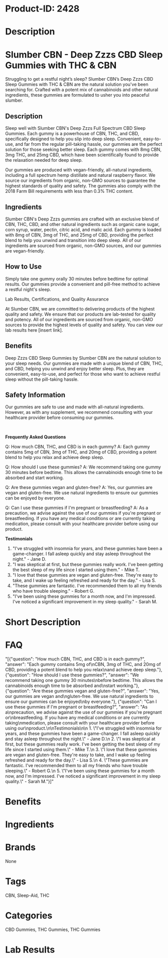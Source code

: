 # Product-ID: 2428

# Description

<h1>Slumber CBN - Deep Zzzs CBD Sleep Gummies with THC &amp; CBN</h1>
<p>Struggling to get a restful night’s sleep? Slumber CBN’s Deep Zzzs CBD Sleep Gummies with THC &amp; CBN are the natural solution you've been searching for. Crafted with a potent mix of cannabinoids and other natural ingredients, these gummies are formulated to usher you into peaceful slumber.</p>
<h2>Description</h2>
<p>Sleep well with Slumber CBN's Deep Zzzs Full Spectrum CBD Sleep Gummies. Each gummy is a powerhouse of CBN, THC, and CBD, specifically designed to help you slip into deep sleep. Convenient, easy-to-use, and far from the regular pill-taking hassle, our gummies are the perfect solution for those seeking better sleep. Each gummy comes with 8mg CBN, 3mg THC, and 25mg CBD, which have been scientifically found to provide the relaxation needed for deep sleep.</p>
<p>Our gummies are produced with vegan-friendly, all-natural ingredients, including a full spectrum hemp distillate and natural raspberry flavor. We source our ingredients from organic, non-GMO sources to guarantee the highest standards of quality and safety. The gummies also comply with the 2018 Farm Bill requirements with less than 0.3% THC content.</p>
<h2>Ingredients</h2>
<p>Slumber CBN's Deep Zzzs gummies are crafted with an exclusive blend of CBN, THC, CBD, and other natural ingredients such as organic cane sugar, corn syrup, water, pectin, citric acid, and malic acid. Each gummy is loaded with 8mg of CBN, 3mg of THC, and 25mg of CBD, providing the perfect blend to help you unwind and transition into deep sleep. All of our ingredients are sourced from organic, non-GMO sources, and our gummies are vegan-friendly.</p>
<h2>How to Use</h2>
<p>Simply take one gummy orally 30 minutes before bedtime for optimal results. Our gummies provide a convenient and pill-free method to achieve a restful night's sleep.</p>
<p>Lab Results, Certifications, and Quality Assurance</p>
<p>At Slumber CBN, we are committed to delivering products of the highest quality and safety. We ensure that our products are lab-tested for quality and potency. All of our ingredients are sourced from organic, non-GMO sources to provide the highest levels of quality and safety. You can view our lab results here [insert link].</p>
<h2>Benefits</h2>
<p>Deep Zzzs CBD Sleep Gummies by Slumber CBN are the natural solution to your sleep needs. Our gummies are made with a unique blend of CBN, THC, and CBD, helping you unwind and enjoy better sleep. Plus, they are convenient, easy-to-use, and perfect for those who want to achieve restful sleep without the pill-taking hassle.</p>
<h2>Safety Information</h2>
<p>Our gummies are safe to use and made with all-natural ingredients. However, as with any supplement, we recommend consulting with your healthcare provider before consuming our gummies.</p>
<p>&nbsp;</p>
<p><strong>Frequently Asked Questions</strong></p>
<p>Q: How much CBN, THC, and CBD is in each gummy? A: Each gummy contains 5mg of CBN, 3mg of THC, and 20mg of CBD, providing a potent blend to help you relax and achieve deep sleep.</p>
<p>Q: How should I use these gummies? A: We recommend taking one gummy 30 minutes before bedtime. This allows the cannabinoids enough time to be absorbed and start working.</p>
<p>Q: Are these gummies vegan and gluten-free? A: Yes, our gummies are vegan and gluten-free. We use natural ingredients to ensure our gummies can be enjoyed by everyone.</p>
<p>Q: Can I use these gummies if I'm pregnant or breastfeeding? A: As a precaution, we advise against the use of our gummies if you're pregnant or breastfeeding. If you have any medical conditions or are currently taking medication, please consult with your healthcare provider before using our product.</p>
<p><strong>Testimonials</strong></p>
<ol>
<li>"I've struggled with insomnia for years, and these gummies have been a game-changer. I fall asleep quickly and stay asleep throughout the night." - Jane D.</li>
<li>"I was skeptical at first, but these gummies really work. I've been getting the best sleep of my life since I started using them." - Mike T.</li>
<li>"I love that these gummies are vegan and gluten-free. They're easy to take, and I wake up feeling refreshed and ready for the day." - Lisa S.</li>
<li>"These gummies are fantastic. I've recommended them to all my friends who have trouble sleeping." - Robert G.</li>
<li>"I've been using these gummies for a month now, and I'm impressed. I've noticed a significant improvement in my sleep quality." - Sarah M.</li>
</ol>


# Short Description



# FAQ
"[{\"question\": \"How much CBN, THC, and CBD is in each gummy?\", \"answer\": \"Each gummy contains 5mg of\\nCBN, 3mg of THC, and 20mg of CBD, providing a potent blend to help you relax\\nand achieve deep sleep.\"}, {\"question\": \"How should I use these gummies?\", \"answer\": \"We recommend taking one gummy 30 minutes\\nbefore bedtime. This allows the cannabinoids enough time to be absorbed and\\nstart working.\"}, {\"question\": \"Are these gummies vegan and gluten-free?\", \"answer\": \"Yes, our gummies are vegan and\\ngluten-free. We use natural ingredients to ensure our gummies can be enjoyed\\nby everyone.\"}, {\"question\": \"Can I use these gummies if I'm pregnant or breastfeeding?\", \"answer\": \"As a\\nprecaution, we advise against the use of our gummies if you're pregnant or\\nbreastfeeding. If you have any medical conditions or are currently taking\\nmedication, please consult with your healthcare provider before using our\\nproduct.\\n\\nTestimonials\\n\\n  1. \\\"I've struggled with insomnia for years, and these gummies have been a game-changer. I fall asleep quickly and stay asleep throughout the night.\\\" - Jane D.\\n  2. \\\"I was skeptical at first, but these gummies really work. I've been getting the best sleep of my life since I started using them.\\\" - Mike T.\\n  3. \\\"I love that these gummies are vegan and gluten-free. They're easy to take, and I wake up feeling refreshed and ready for the day.\\\" - Lisa S.\\n  4. \\\"These gummies are fantastic. I've recommended them to all my friends who have trouble sleeping.\\\" - Robert G.\\n  5. \\\"I've been using these gummies for a month now, and I'm impressed. I've noticed a significant improvement in my sleep quality.\\\" - Sarah M.\"}]"

# Benefits



# Ingredients



# Brands

None

# Tags

CBN, Sleep-Aid, THC

# Categories

CBD Gummies, THC Gummies, THC Gummies

# Lab Results

